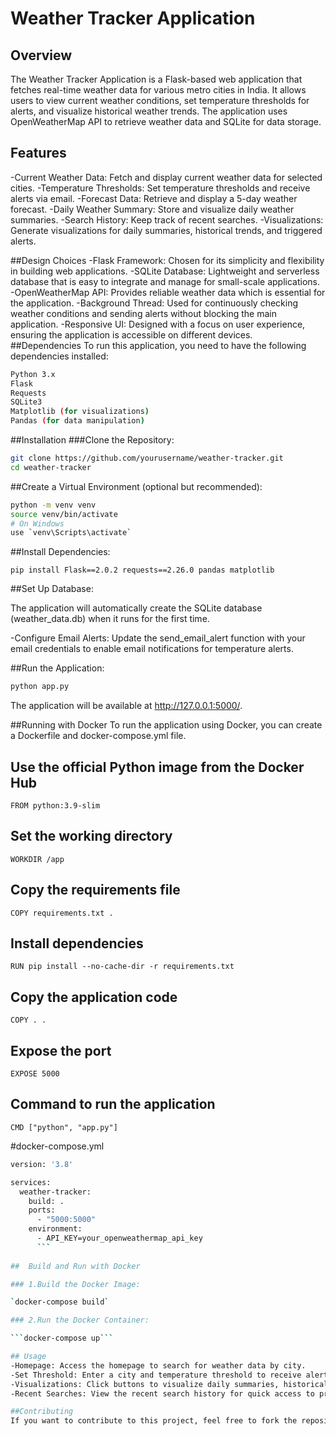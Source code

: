 # Weather Tracker Application
## Overview
The Weather Tracker Application is a Flask-based web application that fetches real-time weather data for various metro cities in India. It allows users to view current weather conditions, set temperature thresholds for alerts, and visualize historical weather trends. The application uses OpenWeatherMap API to retrieve weather data and SQLite for data storage.

## Features

-Current Weather Data: Fetch and display current weather data for selected cities.
-Temperature Thresholds: Set temperature thresholds and receive alerts via email.
-Forecast Data: Retrieve and display a 5-day weather forecast.
-Daily Weather Summary: Store and visualize daily weather summaries.
-Search History: Keep track of recent searches.
-Visualizations: Generate visualizations for daily summaries, historical trends, and triggered alerts.

##Design Choices
-Flask Framework: Chosen for its simplicity and flexibility in building web applications.
-SQLite Database: Lightweight and serverless database that is easy to integrate and manage for small-scale applications.
-OpenWeatherMap API: Provides reliable weather data which is essential for the application.
-Background Thread: Used for continuously checking weather conditions and sending alerts without blocking the main application.
-Responsive UI: Designed with a focus on user experience, ensuring the application is accessible on different devices.
##Dependencies
To run this application, you need to have the following dependencies installed:
```sh
Python 3.x
Flask
Requests
SQLite3
Matplotlib (for visualizations)
Pandas (for data manipulation)
```

##Installation
###Clone the Repository:

```sh
git clone https://github.com/yourusername/weather-tracker.git
cd weather-tracker
```

##Create a Virtual Environment (optional but recommended):

```sh
python -m venv venv
source venv/bin/activate  
# On Windows 
use `venv\Scripts\activate`
```

##Install Dependencies:

`pip install Flask==2.0.2 requests==2.26.0 pandas matplotlib`

##Set Up Database:

The application will automatically create the SQLite database (weather_data.db) when it runs for the first time.

-Configure Email Alerts: Update the send_email_alert function with your email credentials to enable email notifications for temperature alerts.

##Run the Application:

```sh
python app.py
```
The application will be available at http://127.0.0.1:5000/.

##Running with Docker
To run the application using Docker, you can create a Dockerfile and docker-compose.yml file.

## Use the official Python image from the Docker Hub
`FROM python:3.9-slim`

## Set the working directory
`WORKDIR /app`

## Copy the requirements file
`COPY requirements.txt .`

## Install dependencies
`RUN pip install --no-cache-dir -r requirements.txt`

## Copy the application code
`COPY . .`

## Expose the port
`EXPOSE 5000`

## Command to run the application
`CMD ["python", "app.py"]`

#docker-compose.yml
```sh
version: '3.8'

services:
  weather-tracker:
    build: .
    ports:
      - "5000:5000"
    environment:
      - API_KEY=your_openweathermap_api_key
	  ```
	  
## 	Build and Run with Docker

### 1.Build the Docker Image:

`docker-compose build`

### 2.Run the Docker Container:

```docker-compose up```

## Usage
-Homepage: Access the homepage to search for weather data by city.
-Set Threshold: Enter a city and temperature threshold to receive alerts.
-Visualizations: Click buttons to visualize daily summaries, historical trends, and triggered alerts.
-Recent Searches: View the recent search history for quick access to previously searched cities.

##Contributing
If you want to contribute to this project, feel free to fork the repository and submit a pull request. Any contributions, bug fixes, or feature requests are welcome!
